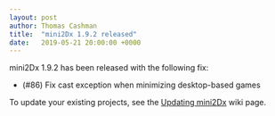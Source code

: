 ```yaml
---
layout: post
author: Thomas Cashman
title:  "mini2Dx 1.9.2 released"
date:   2019-05-21 20:00:00 +0000
---
```


mini2Dx 1.9.2 has been released with the following fix:

 * (#86) Fix cast exception when minimizing desktop-based games

To update your existing projects, see the [Updating mini2Dx](https://github.com/mini2Dx/mini2Dx/wiki/Updating-mini2Dx) wiki page.